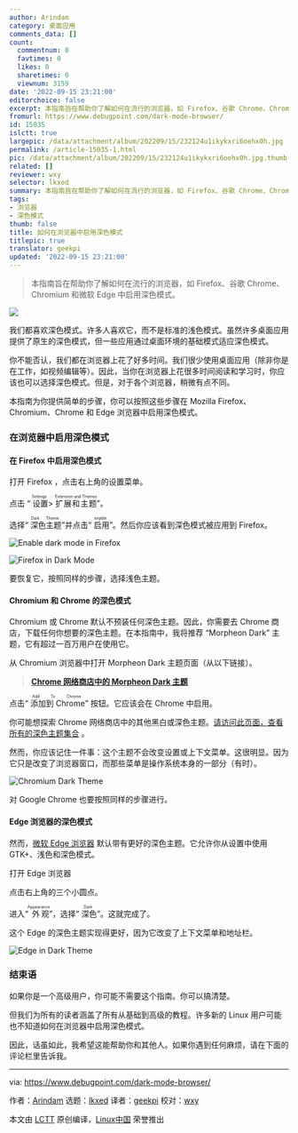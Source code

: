 ```yaml
---
author: Arindam
category: 桌面应用
comments_data: []
count:
  commentnum: 0
  favtimes: 0
  likes: 0
  sharetimes: 0
  viewnum: 3159
date: '2022-09-15 23:21:00'
editorchoice: false
excerpt: 本指南旨在帮助你了解如何在流行的浏览器，如 Firefox、谷歌 Chrome、Chromium 和微软 Edge 中启用深色模式。
fromurl: https://www.debugpoint.com/dark-mode-browser/
id: 15035
islctt: true
largepic: /data/attachment/album/202209/15/232124u1ikykxri6oehx0h.jpg
permalink: /article-15035-1.html
pic: /data/attachment/album/202209/15/232124u1ikykxri6oehx0h.jpg.thumb.jpg
related: []
reviewer: wxy
selector: lkxed
summary: 本指南旨在帮助你了解如何在流行的浏览器，如 Firefox、谷歌 Chrome、Chromium 和微软 Edge 中启用深色模式。
tags:
- 浏览器
- 深色模式
thumb: false
title: 如何在浏览器中启用深色模式
titlepic: true
translator: geekpi
updated: '2022-09-15 23:21:00'
---
```



> 
> 本指南旨在帮助你了解如何在流行的浏览器，如 Firefox、谷歌 Chrome、Chromium 和微软 Edge 中启用深色模式。
> 
> 
> 


![](/data/attachment/album/202209/15/232124u1ikykxri6oehx0h.jpg)


我们都喜欢深色模式。许多人喜欢它，而不是标准的浅色模式。虽然许多桌面应用提供了原生的深色模式，但一些应用通过桌面环境的基础模式适应深色模式。


你不能否认，我们都在浏览器上花了好多时间。我们很少使用桌面应用（除非你是在工作，如视频编辑等）。因此，当你在浏览器上花很多时间阅读和学习时，你应该也可以选择深色模式。但是，对于各个浏览器，稍微有点不同。


本指南为你提供简单的步骤，你可以按照这些步骤在 Mozilla Firefox、Chromium、Chrome 和 Edge 浏览器中启用深色模式。


### 在浏览器中启用深色模式


#### 在 Firefox 中启用深色模式


打开 Firefox ，点击右上角的设置菜单。


点击 “<ruby> 设置 <rt>  Settings </rt></ruby> > <ruby> 扩展和主题 <rt>  Extension and Themes </rt></ruby>”。


选择“<ruby> 深色主题 <rt>  Dark Theme </rt></ruby>”并点击“<ruby> 启用 <rt>  enable </rt></ruby>”。然后你应该看到深色模式被应用到 Firefox。


![Enable dark mode in Firefox](/data/attachment/album/202209/15/232226bxy5v5q11qvsrxxa.jpg)


![Firefox in Dark Mode](/data/attachment/album/202209/15/232232omnjhulsmsj603dz.jpg)


要恢复它，按照同样的步骤，选择浅色主题。


#### Chromium 和 Chrome 的深色模式


Chromium 或 Chrome 默认不预装任何深色主题。因此，你需要去 Chrome 商店，下载任何你想要的深色主题。在本指南中，我将推荐 “Morpheon Dark” 主题，它有超过一百万用户在使用它。


从 Chromium 浏览器中打开 Morpheon Dark 主题页面（从以下链接）。



> 
> **[Chrome 网络商店中的 Morpheon Dark 主题](https://chrome.google.com/webstore/detail/morpheon-dark/mafbdhjdkjnoafhfelkjpchpaepjknad?hl=en-GB)**
> 
> 
> 


点击“<ruby> 添加到 Chrome <rt>  Add To Chrome </rt></ruby>” 按钮。它应该会在 Chrome 中启用。


你可能想探索 Chrome 网络商店中的其他黑白或深色主题。[请访问此页面，查看所有的深色主题集合](https://chrome.google.com/webstore/category/collection/dark_themes) 。


然而，你应该记住一件事：这个主题不会改变设置或上下文菜单。这很明显。因为它只是改变了浏览器窗口，而那些菜单是操作系统本身的一部分（有时）。


![Chromium Dark Theme](/data/attachment/album/202209/15/232239rmxjc8ndxrxzjrhm.jpg)


对 Google Chrome 也要按照同样的步骤进行。


#### Edge 浏览器的深色模式


然而，[微软 Edge 浏览器](https://www.debugpoint.com/2020/10/how-to-install-edge-ubuntu-linux/) 默认带有更好的深色主题。它允许你从设置中使用 GTK+、浅色和深色模式。


打开 Edge 浏览器


点击右上角的三个小圆点。


进入“<ruby> 外观 <rt>  Appearance </rt></ruby>”，选择“<ruby> 深色 <rt>  Dark </rt></ruby>”。这就完成了。


这个 Edge 的深色主题实现得更好，因为它改变了上下文菜单和地址栏。


![Edge in Dark Theme](/data/attachment/album/202209/15/232246tz306yzje36qjyek.jpg)


### 结束语


如果你是一个高级用户，你可能不需要这个指南。你可以搞清楚。


但我们为所有的读者涵盖了所有从基础到高级的教程。许多新的 Linux 用户可能也不知道如何在浏览器中启用深色模式。


因此，话虽如此，我希望这能帮助你和其他人。如果你遇到任何麻烦，请在下面的评论栏里告诉我。




---


via: <https://www.debugpoint.com/dark-mode-browser/>


作者：[Arindam](https://www.debugpoint.com/author/admin1/) 选题：[lkxed](https://github.com/lkxed) 译者：[geekpi](https://github.com/geekpi) 校对：[wxy](https://github.com/wxy)


本文由 [LCTT](https://github.com/LCTT/TranslateProject) 原创编译，[Linux中国](https://linux.cn/) 荣誉推出